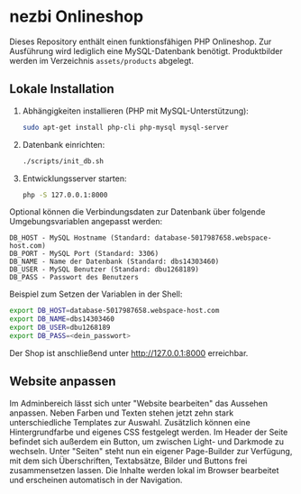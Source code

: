 # nezbi Onlineshop

Dieses Repository enthält einen funktionsfähigen PHP Onlineshop. Zur Ausführung wird lediglich eine MySQL-Datenbank benötigt. Produktbilder werden im Verzeichnis `assets/products` abgelegt.

## Lokale Installation

1. Abhängigkeiten installieren (PHP mit MySQL-Unterstützung):
   ```bash
   sudo apt-get install php-cli php-mysql mysql-server
   ```
2. Datenbank einrichten:
   ```bash
   ./scripts/init_db.sh
   ```
3. Entwicklungsserver starten:
   ```bash
   php -S 127.0.0.1:8000
   ```

Optional können die Verbindungsdaten zur Datenbank über folgende
Umgebungsvariablen angepasst werden:

```
DB_HOST - MySQL Hostname (Standard: database-5017987658.webspace-host.com)
DB_PORT - MySQL Port (Standard: 3306)
DB_NAME - Name der Datenbank (Standard: dbs14303460)
DB_USER - MySQL Benutzer (Standard: dbu1268189)
DB_PASS - Passwort des Benutzers
```

Beispiel zum Setzen der Variablen in der Shell:

```bash
export DB_HOST=database-5017987658.webspace-host.com
export DB_NAME=dbs14303460
export DB_USER=dbu1268189
export DB_PASS=<dein_passwort>
```

Der Shop ist anschließend unter <http://127.0.0.1:8000> erreichbar.

## Website anpassen

Im Adminbereich lässt sich unter "Website bearbeiten" das Aussehen anpassen. Neben Farben und Texten stehen jetzt zehn stark unterschiedliche Templates zur Auswahl. Zusätzlich können eine Hintergrundfarbe und eigenes CSS festgelegt werden.
Im Header der Seite befindet sich außerdem ein Button, um zwischen Light- und Darkmode zu wechseln.
Unter "Seiten" steht nun ein eigener Page-Builder zur Verfügung, mit dem sich Überschriften, Textabsätze, Bilder und Buttons frei zusammensetzen lassen. Die Inhalte werden lokal im Browser bearbeitet und erscheinen automatisch in der Navigation.
